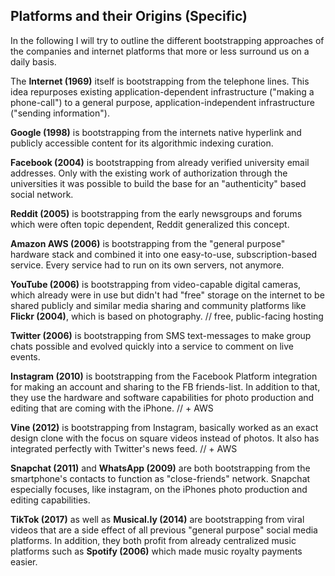 ## Platforms and their Origins (Specific)

In the following I will try to outline the different bootstrapping approaches of the companies and internet platforms that more or less surround us on a daily basis.


The **Internet (1969)** itself is bootstrapping from the telephone lines. This idea repurposes existing application-dependent infrastructure ("making a phone-call") to a general purpose, application-independent infrastructure ("sending information").    

**Google (1998)** is bootstrapping from the internets native hyperlink  and publicly accessible content for its algorithmic indexing curation.


**Facebook (2004)** is bootstrapping from already verified university email addresses. Only with the existing work of authorization through the universities it was possible to build the base for an "authenticity" based social network.


**Reddit (2005)** is bootstrapping from the early newsgroups and forums which were often topic dependent, Reddit generalized this concept.


**Amazon AWS (2006)** is bootstrapping from the "general purpose" hardware stack and combined it into one easy-to-use, subscription-based service. Every service had to run on its own servers, not anymore.


**YouTube (2006)** is bootstrapping from video-capable digital cameras, which already were in use but didn't had "free" storage on the internet to be shared publicly and similar media sharing and community platforms like **Flickr (2004)**, which is based on photography.
// free, public-facing hosting


**Twitter (2006)** is bootstrapping from SMS text-messages to make group chats possible and evolved quickly into a service to comment on live events.


**Instagram (2010)** is bootstrapping from the Facebook Platform integration for making an account and sharing to the FB friends-list. In addition to that, they use the hardware and software capabilities for photo production and editing that are coming with the iPhone.
// + AWS


**Vine (2012)** is bootstrapping from Instagram, basically worked as an exact design clone with the focus on square videos instead of photos. It also has integrated perfectly with Twitter's news feed.
// + AWS


**Snapchat (2011)** and **WhatsApp (2009)** are both bootstrapping from the smartphone's contacts to function as "close-friends" network. Snapchat especially focuses, like instagram, on the iPhones photo production and editing capabilities.


**TikTok (2017)** as well as **Musical.ly (2014)** are bootstrapping from viral videos that are a side effect of all previous "general purpose" social media platforms. In addition, they both profit from already centralized music platforms such as **Spotify (2006)** which made music royalty payments easier.
